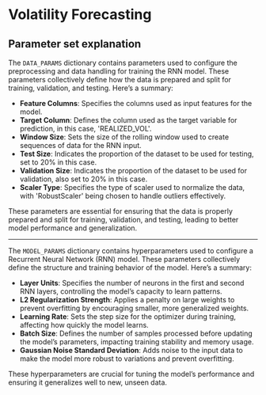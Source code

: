 # Volatility Forecasting

## Parameter set explanation

The `DATA_PARAMS` dictionary contains parameters used to configure the preprocessing and data handling for training the RNN model. These parameters collectively define how the data is prepared and split for training, validation, and testing. Here’s a summary:

- **Feature Columns**: Specifies the columns used as input features for the model.
- **Target Column**: Defines the column used as the target variable for prediction, in this case, 'REALIZED_VOL'.
- **Window Size**: Sets the size of the rolling window used to create sequences of data for the RNN input.
- **Test Size**: Indicates the proportion of the dataset to be used for testing, set to 20% in this case.
- **Validation Size**: Indicates the proportion of the dataset to be used for validation, also set to 20% in this case.
- **Scaler Type**: Specifies the type of scaler used to normalize the data, with 'RobustScaler' being chosen to handle outliers effectively.

These parameters are essential for ensuring that the data is properly prepared and split for training, validation, and testing, leading to better model performance and generalization.

***

The `MODEL_PARAMS` dictionary contains hyperparameters used to configure a Recurrent Neural Network (RNN) model. These parameters collectively define the structure and training behavior of the model. Here’s a summary:

- **Layer Units**: Specifies the number of neurons in the first and second RNN layers, controlling the model’s capacity to learn patterns.
- **L2 Regularization Strength**: Applies a penalty on large weights to prevent overfitting by encouraging smaller, more generalized weights.
- **Learning Rate**: Sets the step size for the optimizer during training, affecting how quickly the model learns.
- **Batch Size**: Defines the number of samples processed before updating the model’s parameters, impacting training stability and memory usage.
- **Gaussian Noise Standard Deviation**: Adds noise to the input data to make the model more robust to variations and prevent overfitting.

These hyperparameters are crucial for tuning the model’s performance and ensuring it generalizes well to new, unseen data.
